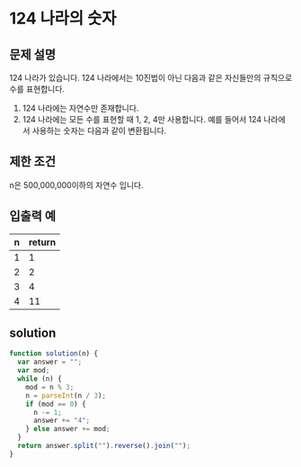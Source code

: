 # 124 나라의 숫자

## 문제 설명

124 나라가 있습니다. 124 나라에서는 10진법이 아닌 다음과 같은 자신들만의 규칙으로 수를 표현합니다.

1. 124 나라에는 자연수만 존재합니다.
2. 124 나라에는 모든 수를 표현할 때 1, 2, 4만 사용합니다.
   예를 들어서 124 나라에서 사용하는 숫자는 다음과 같이 변환됩니다.

## 제한 조건

n은 500,000,000이하의 자연수 입니다.

## 입출력 예

| n   | return |
| --- | ------ |
| 1   | 1      |
| 2   | 2      |
| 3   | 4      |
| 4   | 11     |

## solution

```js
function solution(n) {
  var answer = "";
  var mod;
  while (n) {
    mod = n % 3;
    n = parseInt(n / 3);
    if (mod == 0) {
      n -= 1;
      answer += "4";
    } else answer += mod;
  }
  return answer.split("").reverse().join("");
}
```
